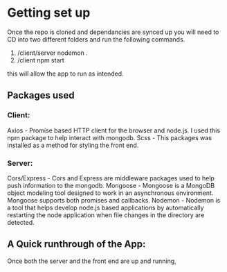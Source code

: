 # Getting set up

Once the repo is cloned and dependancies are synced up you will need to CD into two different folders and run the following commands.
1. /client/server nodemon .
2. /client npm start

this will allow the app to run as intended.

## Packages used

### Client:
Axios - Promise based HTTP client for the browser and node.js. I used this npm package to help interact with mongodb. 
Scss - This packages was installed as a method for styling the front end.

### Server:
Cors/Express    -    Cors and Express are middleware packages used to help push information to the mongodb.
Mongoose        -    Mongoose is a MongoDB object modeling tool designed to work in an asynchronous environment.
                     Mongoose supports both promises and callbacks.
Nodemon         -    Nodemon is a tool that helps develop node.js based applications by automatically restarting 
                     the node application when file changes in the directory are detected.
  

## A Quick runthrough of the App:

Once both the server and the front end are up and running, 
